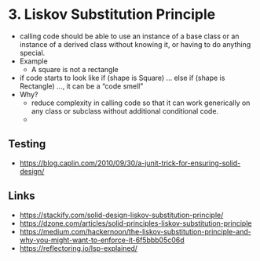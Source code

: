 # 3. Liskov Substitution Principle

- calling code should be able to use an instance of a base class or an instance of a derived class without knowing it, or having to do anything special.
- Example
  - A square is not a rectangle
- if code starts to look like if (shape is Square) ... else if (shape is Rectangle) ..., it can be a “code smell”
- Why?
  - reduce complexity in calling code so that it can work generically on any class or subclass without additional conditional code.
  -


## Testing

- https://blog.caplin.com/2010/09/30/a-junit-trick-for-ensuring-solid-design/


## Links

- https://stackify.com/solid-design-liskov-substitution-principle/
- https://dzone.com/articles/solid-principles-liskov-substitution-principle
- https://medium.com/hackernoon/the-liskov-substitution-principle-and-why-you-might-want-to-enforce-it-6f5bbb05c06d
- https://reflectoring.io/lsp-explained/
